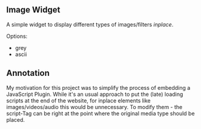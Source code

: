 Image Widget
------------


A simple widget to display different types of images/filters *inplace*.

Options:

- grey
- ascii


Annotation
----------

My motivation for this project was to simplify the process of embedding a JavaScript Plugin. While it's an usual approach
to put the (late) loading scripts at the end of the website, for inplace elements like images/videos/audio this would
be unnecessary. To modify them - the script-Tag can be right at the point where the original media type should be placed.